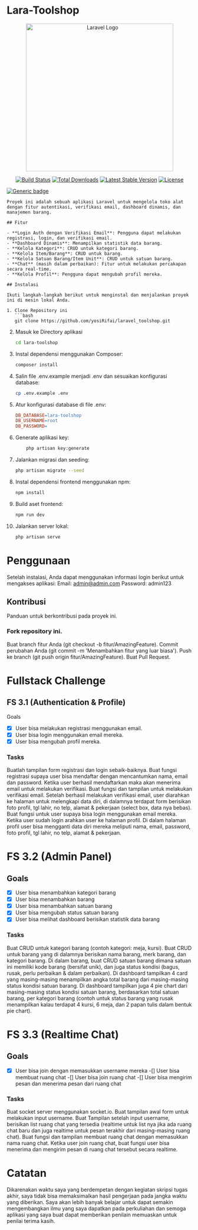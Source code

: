 # Lara-Toolshop

<p align="center"><a href="https://laravel.com" target="_blank"><img src="https://raw.githubusercontent.com/laravel/art/master/logo-lockup/5%20SVG/2%20CMYK/1%20Full%20Color/laravel-logolockup-cmyk-red.svg" width="400" alt="Laravel Logo"></a></p>

<p align="center">
<a href="https://github.com/laravel/framework/actions"><img src="https://github.com/laravel/framework/workflows/tests/badge.svg" alt="Build Status"></a>
<a href="https://packagist.org/packages/laravel/framework"><img src="https://img.shields.io/packagist/dt/laravel/framework" alt="Total Downloads"></a>
<a href="https://packagist.org/packages/laravel/framework"><img src="https://img.shields.io/packagist/v/laravel/framework" alt="Latest Stable Version"></a>
<a href="https://packagist.org/packages/laravel/framework"><img src="https://img.shields.io/packagist/l/laravel/framework" alt="License"></a>
</p>

[![Generic badge](https://img.shields.io/badge/YOSI_RIFAI_PUTRA-LARAVEL_11__MYSQL_DATABASE_-<COLOR>.svg)](https://shields.io/)
```
Proyek ini adalah sebuah aplikasi Laravel untuk mengelola toko alat dengan fitur autentikasi, verifikasi email, dashboard dinamis, dan manajemen barang.

## Fitur

- **Login Auth dengan Verifikasi Email**: Pengguna dapat melakukan registrasi, login, dan verifikasi email.
- **Dashboard Dinamis**: Menampilkan statistik data barang.
- **Kelola Kategori**: CRUD untuk kategori barang.
- **Kelola Item/Barang**: CRUD untuk barang.
- **Kelola Satuan Barang/Item Unit**: CRUD untuk satuan barang.
- **Chat** (masih dalam perbaikan): Fitur untuk melakukan percakapan secara real-time.
- **Kelola Profil**: Pengguna dapat mengubah profil mereka.

## Instalasi

Ikuti langkah-langkah berikut untuk menginstal dan menjalankan proyek ini di mesin lokal Anda.

1. Clone Repository ini
   ```bash
   git clone https://github.com/yosiRifai/laravel_toolshop.git
   ```
2. Masuk ke Directory aplikasi
    ```bash
    cd lara-toolshop
    ```
3. Instal dependensi menggunakan Composer:
    ```bash
    composer install
    ```
4. Salin file .env.example menjadi .env dan sesuaikan konfigurasi database:
    ```bash
    cp .env.example .env
    ```
5. Atur konfigurasi database di file .env:
    ```makefile
    DB_DATABASE=lara-toolshop
    DB_USERNAME=root
    DB_PASSWORD=
    ```
6. Generate aplikasi key:
    ```bash
        php artisan key:generate
    ```
7. Jalankan migrasi dan seeding:
    ```bash
    php artisan migrate --seed
    ```
8. Instal dependensi frontend menggunakan npm:
    ```bash
    npm install
    ```
9. Build aset frontend:
    ```bash
    npm run dev
    ```
10. Jalankan server lokal:
    ```bash
    php artisan serve
    ```
#   Penggunaan
Setelah instalasi, Anda dapat menggunakan informasi login berikut untuk mengakses aplikasi:
    Email: admin@admin.com
    Password: admin123
## Kontribusi
Panduan untuk berkontribusi pada proyek ini.

### Fork repository ini.
Buat branch fitur Anda (git checkout -b fitur/AmazingFeature).
Commit perubahan Anda (git commit -m 'Menambahkan fitur yang luar biasa').
Push ke branch (git push origin fitur/AmazingFeature).
Buat Pull Request.

# Fullstack Challenge
## FS 3.1 (Authentication & Profile)
Goals
-[x] User bisa melakukan registrasi menggunakan email.
-[x] User bisa login menggunakan email mereka.
-[x] User bisa mengubah profil mereka.
### Tasks
Buatlah tampilan form registrasi dan login sebaik-baiknya.
Buat fungsi registrasi supaya user bisa mendaftar dengan mencantumkan nama, email dan password. Ketika user berhasil mendaftarkan maka akan menerima email untuk melakukan verifikasi.
Buat fungsi dan tampilan untuk melakukan verifikasi email.
Setelah berhasil melakukan verifikasi email, user diarahkan ke halaman untuk melengkapi data diri, di dalamnya terdapat form berisikan foto profil, tgl lahir, no telp, alamat & pekerjaan (select box, data nya bebas).
Buat fungsi untuk user supaya bisa login menggunakan email mereka.
Ketika user sudah login arahkan user ke halaman profil. Di dalam halaman profil user bisa mengganti data diri mereka meliputi nama, email, password, foto profil, tgl lahir, no telp, alamat & pekerjaan.
# FS 3.2 (Admin Panel)
## Goals
-[x] User bisa menambahkan kategori barang
-[x] User bisa menambahkan barang
-[x] User bisa menambahkan satuan barang
-[x] User bisa mengubah status satuan barang
-[x] User bisa melihat dashboard berisikan statistik data barang
### Tasks
Buat CRUD untuk kategori barang (contoh kategori: meja, kursi).
Buat CRUD untuk barang yang di dalamnya berisikan nama barang, merk barang, dan kategori barang.
Di dalam barang, buat CRUD satuan barang dimana satuan ini memiliki kode barang (bersifat unik), dan juga status kondisi (bagus, rusak, perlu perbaikan & dalam perbaikan).
Di dashboard tampilkan 4 card yang masing-masing menampilkan angka total barang dari masing-masing status kondisi satuan barang.
Di dashboard tampilkan juga 4 pie chart dari masing-masing status kondisi satuan barang, berdasarkan total satuan barang, per kategori barang (contoh untuk status barang yang rusak menampilkan kalau terdapat 4 kursi, 6 meja, dan 2 papan tulis dalam bentuk pie chart).
# FS 3.3 (Realtime Chat)
## Goals
-[x] User bisa join dengan memasukkan username mereka
-[] User bisa membuat ruang chat
-[] User bisa join ruang chat
-[] User bisa mengirim pesan dan menerima pesan dari ruang chat
### Tasks
Buat socket server menggunakan socket.io.
Buat tampilan awal form untuk melakukan input username.
Buat Tampilan setelah input username, berisikan list ruang chat yang tersedia (realtime untuk list nya jika ada ruang chat baru dan juga realtime untuk pesan terakhir dari masing-masing ruang chat).
Buat fungsi dan tampilan membuat ruang chat dengan memasukkan nama ruang chat.
Ketika user join ruang chat, buat fungsi user bisa menerima dan mengirim pesan di ruang chat tersebut secara realtime.
# Catatan
Dikarenakan waktu saya yang berdempetan dengan kegiatan skripsi tugas akhir, saya tidak bisa memaksimalkan hasil pengerjaan pada jangka waktu yang diberikan. Saya akan lebih banyak belajar untuk dapat semakin mengembangkan ilmu yang saya dapatkan pada perkuliahan dan semoga aplikasi yang saya buat dapat memberikan penilain memuaskan untuk penilai terima kasih.
